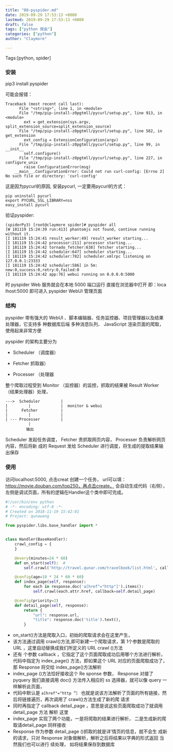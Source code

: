 ```yaml
---
title: "08-pyspider.md"
date: 2019-09-29 17:53:13 +0800
lastmod: 2019-09-29 17:53:13 +0800
draft: false
tags: ["python 爬虫"]
categories: ["python"]
author: "Claymore"

---
```

Tags:[python, spider]

### 安装

pip3 install pyspider 

可能会报错：

```
Traceback (most recent call last):
      File "<string>", line 1, in <module>
      File "/tmp/pip-install-z0pgtmll/pycurl/setup.py", line 913, in <module>
        ext = get_extension(sys.argv, split_extension_source=split_extension_source)
      File "/tmp/pip-install-z0pgtmll/pycurl/setup.py", line 582, in get_extension
        ext_config = ExtensionConfiguration(argv)
      File "/tmp/pip-install-z0pgtmll/pycurl/setup.py", line 99, in __init__
        self.configure()
      File "/tmp/pip-install-z0pgtmll/pycurl/setup.py", line 227, in configure_unix
        raise ConfigurationError(msg)
    __main__.ConfigurationError: Could not run curl-config: [Errno 2] No such file or directory: 'curl-config'
```

这是因为pycurl的原因, 安装pycurl, 一定要用pycurl的方式：

```
pip uninstall pycurl
export PYCURL_SSL_LIBRARY=nss
easy_install pycurl
```

验证pyspider:

```
(spiderPy3) [root@claymore spider]# pyspider all
[W 181119 15:24:39 run:413] phantomjs not found, continue running without it.
[I 181119 15:24:41 result_worker:49] result_worker starting...
[I 181119 15:24:42 processor:211] processor starting...
[I 181119 15:24:42 tornado_fetcher:638] fetcher starting...
[I 181119 15:24:42 scheduler:647] scheduler starting...
[I 181119 15:24:42 scheduler:782] scheduler.xmlrpc listening on 127.0.0.1:23333
[I 181119 15:24:42 scheduler:586] in 5m: new:0,success:0,retry:0,failed:0
[I 181119 15:24:42 app:76] webui running on 0.0.0.0:5000
```

时 pyspider Web 服务就会在本地 5000 端口运行 直接在浏览器中打开 即：loca lhost:5000
即可进入 pyspider WebUI 管理页面



### 结构

pyspider 带有强大的 WebUI 、脚本编辑器、任务监控器、项目管理器以及结果处理器，它支持多
种数据库后端 多种消息队列、 JavaScript 渲染页面的爬取，使用起来非常方便

pyspider 的架构主要分为

*  Scheduler （调度器）

* Fetcher 抓取器）

*  Processer （处理器

  整个爬取过程受到 Monitor （监控器）的监控，抓取的结果被 Result Worker （结果处理器）处理，

```
--->  Scheduler         |
|		  |				|  monitor & webui
|	   Fetcher			|
|         |				|
| --- Processer 		|
		  |
		 输出
```



Scheduler 发起任务调度， Fetcher 责抓取网页内容， Processer 负责解析网页内容，然后将新
成的 Request 发给 Scheduler 进行调度，将生成的提取结果输出保存



### 使用

访问localhost:5000, 点击creat 创建一个任务， url可以填：https://movie.douban.com/top250，再点击create， 会自动生成代码（右侧），左侧是调试页面，所有的逻辑在Handler这个类中即可完成。

```python
#!/usr/bin/env python
# -*- encoding: utf-8 -*-
# Created on 2018-11-19 15:42:01
# Project: qunawang

from pyspider.libs.base_handler import *


class Handler(BaseHandler):
    crawl_config = {
    }

    @every(minutes=24 * 60)
    def on_start(self):  # 
        self.crawl('http://travel.qunar.com/travelbook/list.html', callback=self.index_page)

    @config(age=10 * 24 * 60 * 60)
    def index_page(self, response):
        for each in response.doc('a[href^="http"]').items():
            self.crawl(each.attr.href, callback=self.detail_page)

    @config(priority=2)
    def detail_page(self, response):
        return {
            "url": response.url,
            "title": response.doc('title').text(),
        }

```

* on_start()方法是爬取入口，初始的爬取请求会在这里产生，
* 该方法通过调用 crawl()方法,即可新建一个爬取请求，第 1个参数是爬取的 URL ，这里自动替换成我们所定义的 URL crawl ()方法
* 还有 个参数 callback ，它指定了这个页面爬取成功后用哪个方法进行解析，代码中指定为 index_page()
  方法，即如果这个 URL 对应的页面爬取成功了，那 Response 将交给 index_page()方法解析
* index_page ()方法恰好接收这个 Re sponse 参数， Response 对接了pyquery 我们直接调用 doc()
  方法传入相应的 ss 选择器，就可以像 query 一样解析此页面，
* 代码中默认是 `a[href"="http ”］`
  也就是说该方法解析了页面的所有链接，然后将链接遍历，再次调用了 crawl()方法生成了新的爬
  请求
* 同时再指定了 callback detail_page ，意思是说这些页面爬取成功了就调用 detail_page  方法
  解析 这里
* index_page  实现了两个功能，一是将爬取的结果进行解析， 二是生成新的爬取请detail_page 同样接收 
* Response 作为参数 detail_page ()抓取的就是详’情页的信息，就不会生
  成新的请求，只对 Response 对象做解析，解析之后将结果以字典的形式返回 当然我们也可以进行
  续处理， 如将结果保存到数据库
